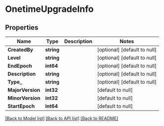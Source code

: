 # OnetimeUpgradeInfo

## Properties
Name | Type | Description | Notes
------------ | ------------- | ------------- | -------------
**CreatedBy** | **string** |  | [optional] [default to null]
**Level** | **string** |  | [optional] [default to null]
**EndEpoch** | **int64** |  | [optional] [default to null]
**Description** | **string** |  | [optional] [default to null]
**Type_** | **string** |  | [optional] [default to null]
**MajorVersion** | **int32** |  | [default to null]
**MinorVersion** | **int32** |  | [default to null]
**StartEpoch** | **int64** |  | [default to null]

[[Back to Model list]](../README.md#documentation-for-models) [[Back to API list]](../README.md#documentation-for-api-endpoints) [[Back to README]](../README.md)


